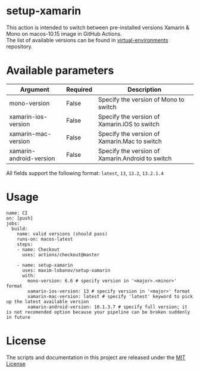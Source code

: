 # setup-xamarin
This action is intended to switch between pre-installed versions Xamarin & Mono on macos-10.15 image in GitHub Actions.  
The list of available versions can be found in [virtual-environments](https://github.com/actions/virtual-environments/blob/master/images/macos/macos-10.15-Readme.md#mono) repository.
# Available parameters
| Argument                | Required | Description                                      |
|-------------------------|----------|--------------------------------------------------|
| mono-version            | False    | Specify the version of Mono to switch            |
| xamarin-ios-version     | False    | Specify the version of Xamarin.iOS to switch     |
| xamarin-mac-version     | False    | Specify the version of Xamarin.Mac to switch     |
| xamarin-android-version | False    | Specify the version of Xamarin.Android to switch |

All fields support the following format: `latest`, `13`, `13.2`, `13.2.1.4`

# Usage
```
name: CI
on: [push]
jobs:
  build:
    name: valid versions (should pass)
    runs-on: macos-latest
    steps:
    - name: Checkout
      uses: actions/checkout@master

    - name: setup-xamarin
      uses: maxim-lobanov/setup-xamarin
      with:
        mono-version: 6.6 # specify version in '<major>.<minor>' format
        xamarin-ios-version: 13 # specify version in '<major>' format
        xamarin-mac-version: latest # specify 'latest' keyword to pick up the latest available version
        xamarin-android-version: 10.1.3.7 # specify full version; it is not recomended option because your pipeline can be broken suddenly in future
```

# License
The scripts and documentation in this project are released under the [MIT License](LICENSE)